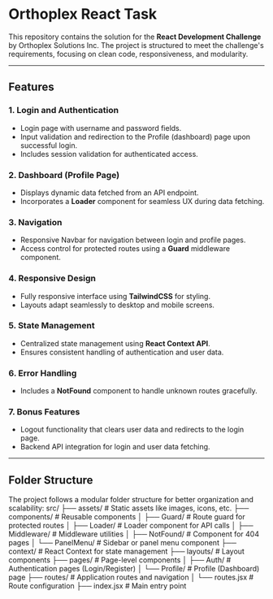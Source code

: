 # Orthoplex React Task

This repository contains the solution for the **React Development Challenge** by Orthoplex Solutions Inc. The project is structured to meet the challenge's requirements, focusing on clean code, responsiveness, and modularity.

---

## Features

### 1. **Login and Authentication**
- Login page with username and password fields.
- Input validation and redirection to the Profile (dashboard) page upon successful login.
- Includes session validation for authenticated access.

### 2. **Dashboard (Profile Page)**
- Displays dynamic data fetched from an API endpoint.
- Incorporates a **Loader** component for seamless UX during data fetching.

### 3. **Navigation**
- Responsive Navbar for navigation between login and profile pages.
- Access control for protected routes using a **Guard** middleware component.

### 4. **Responsive Design**
- Fully responsive interface using **TailwindCSS** for styling.
- Layouts adapt seamlessly to desktop and mobile screens.

### 5. **State Management**
- Centralized state management using **React Context API**.
- Ensures consistent handling of authentication and user data.

### 6. **Error Handling**
- Includes a **NotFound** component to handle unknown routes gracefully.

### 7. **Bonus Features**
- Logout functionality that clears user data and redirects to the login page.
- Backend API integration for login and user data fetching.

---

## Folder Structure

The project follows a modular folder structure for better organization and scalability:
src/ ├── assets/ # Static assets like images, icons, etc. ├── components/ # Reusable components │ ├── Guard/ # Route guard for protected routes │ ├── Loader/ # Loader component for API calls │ ├── Middleware/ # Middleware utilities │ ├── NotFound/ # Component for 404 pages │ └── PanelMenu/ # Sidebar or panel menu component ├── context/ # React Context for state management ├── layouts/ # Layout components ├── pages/ # Page-level components │ ├── Auth/ # Authentication pages (Login/Register) │ └── Profile/ # Profile (Dashboard) page ├── routes/ # Application routes and navigation │ └── routes.jsx # Route configuration ├── index.jsx # Main entry point
